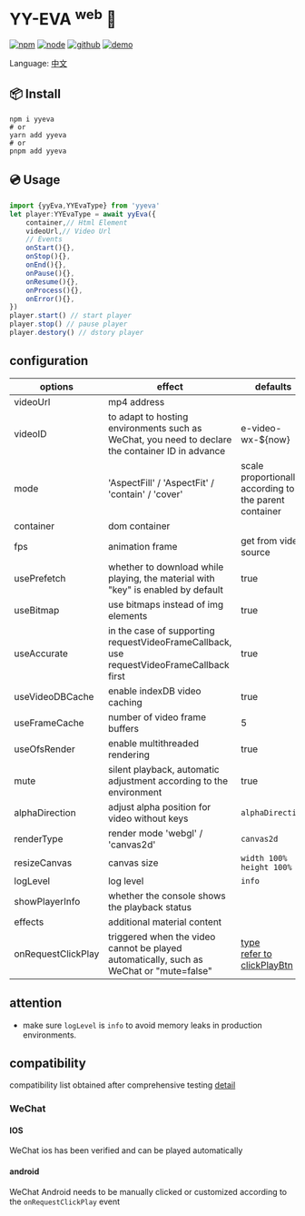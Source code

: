 # YY-EVA <sup>web</sup> 🎁
<a href="https://www.npmjs.com/package/yyeva"><img src="https://img.shields.io/npm/v/yyeva.svg" alt="npm"></a>
<a href="https://emp2.netlify.app"><img src="https://img.shields.io/node/v/yyeva.svg" alt="node"></a>
<a href="https://github.com/yylive/YYEVA-Web"><img src="https://img.shields.io/badge/github-YYEVA-blue" alt="github"></a>
<a href="https://yyeva.netlify.app/"><img src="https://img.shields.io/badge/demo-YYEVA-black" alt="demo"></a>

Language: [中文](./README.md)

## 📦 Install
```shell
npm i yyeva
# or
yarn add yyeva
# or
pnpm add yyeva
```
## 💿 Usage
```typescript
import {yyEva,YYEvaType} from 'yyeva'
let player:YYEvaType = await yyEva({
	container,// Html Element
	videoUrl,// Video Url
	// Events
	onStart(){},
	onStop(){},
	onEnd(){},
	onPause(){},
	onResume(){},
	onProcess(){},
	onError(){},
})
player.start() // start player
player.stop() // pause player
player.destory() // dstory player
```
## configuration
| options            | effect     | defaults    |required|
|---------------|--------|--------|--------|
|videoUrl|mp4 address||*|
|videoID|to adapt to hosting environments such as WeChat, you need to declare the container ID in advance|e-video-wx-${now}||
|mode|'AspectFill' / 'AspectFit' / 'contain' / 'cover'|scale proportionally according to the parent container||
|container|dom container||*|
|fps|animation frame|get from video source||
|usePrefetch|whether to download while playing, the material with "key" is enabled by default|true||
|useBitmap|use bitmaps instead of img elements|true||
|useAccurate|in the case of supporting requestVideoFrameCallback, use requestVideoFrameCallback first|true||
|useVideoDBCache|enable indexDB video caching|true||
|useFrameCache|number of video frame buffers|5||
|useOfsRender|enable multithreaded rendering|true||
|mute|silent playback, automatic adjustment according to the environment|true||
|alphaDirection|adjust alpha position for video without keys|`alphaDirection`||
|renderType|render mode 'webgl' / 'canvas2d'|`canvas2d`||
|resizeCanvas|canvas size|`width 100%` `height 100%`||
|logLevel|log level|`info`||
|showPlayerInfo|whether the console shows the playback status|||
|effects|additional material content|||
|onRequestClickPlay|triggered when the video cannot be played automatically, such as WeChat or "mute=false"|[type](https://github.com/yylive/YYEVA-Web/blob/main/packages/yyeva/src/type/mix.ts#L173) </br> [refer to clickPlayBtn](https://github.com/yylive/YYEVA-Web/blob/main/packages/yyeva/src/helper/polyfill.ts#L39)||

## attention
+ make sure `logLevel` is `info` to avoid memory leaks in production environments.

## compatibility
compatibility list obtained after comprehensive testing [detail](https://github.com/yylive/YYEVA-Web/blob/main/docs/device.en.md)
### WeChat
#### IOS
WeChat ios has been verified and can be played automatically
#### android
WeChat Android needs to be manually clicked or customized according to the `onRequestClickPlay` event
